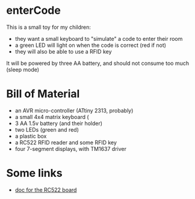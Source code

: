 # enterCode

This is a small toy for my children:
- they want a small keyboard to "simulate" a code to enter their room
- a green LED will light on when the code is correct (red if not)
- they will also be able to use a RFID key

It will be powered by three AA battery, and should not consume too much (sleep mode)

# Bill of Material
- an AVR micro-controller (ATtiny 2313, probably)
- a small 4x4 matrix keyboard (
- 3 AA 1.5v battery (and their holder)
- two LEDs (green and red)
- a plastic box
- a RC522 RFID reader and some RFID key
- four 7-segment displays, with TM1637 driver

# Some links
- [doc for the RC522 board](https://www.sunrom.com/p/mifare-rfid-readerwriter-1356mhz-rc522)

